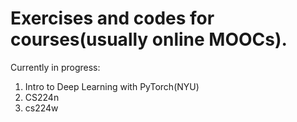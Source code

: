 # Exercises and codes for courses(usually online MOOCs).

Currently in progress:
1. Intro to Deep Learning with PyTorch(NYU)
2. CS224n
3. cs224w
